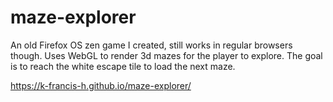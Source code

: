 # maze-explorer
An old Firefox OS zen game I created, still works in regular browsers though. Uses WebGL to render 3d mazes for the player to explore. The goal is to reach the white escape tile to load the next maze.

https://k-francis-h.github.io/maze-explorer/
